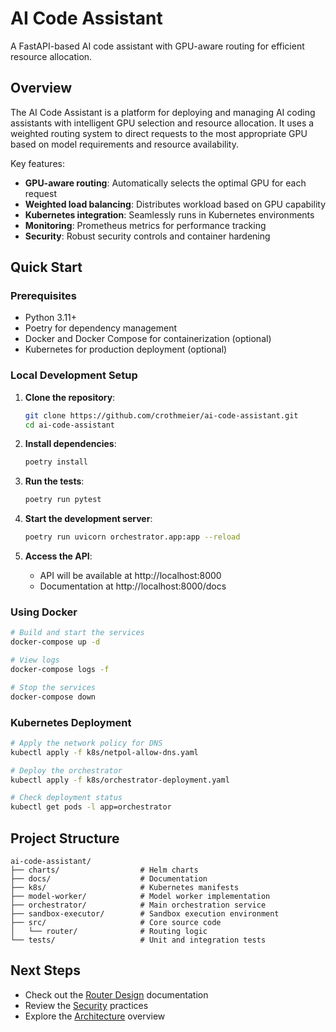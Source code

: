 # AI Code Assistant

A FastAPI-based AI code assistant with GPU-aware routing for efficient resource allocation.

## Overview

The AI Code Assistant is a platform for deploying and managing AI coding assistants with intelligent GPU selection and resource allocation. It uses a weighted routing system to direct requests to the most appropriate GPU based on model requirements and resource availability.

Key features:

- **GPU-aware routing**: Automatically selects the optimal GPU for each request
- **Weighted load balancing**: Distributes workload based on GPU capability
- **Kubernetes integration**: Seamlessly runs in Kubernetes environments
- **Monitoring**: Prometheus metrics for performance tracking
- **Security**: Robust security controls and container hardening

## Quick Start

### Prerequisites

- Python 3.11+
- Poetry for dependency management
- Docker and Docker Compose for containerization (optional)
- Kubernetes for production deployment (optional)

### Local Development Setup

1. **Clone the repository**:
   ```bash
   git clone https://github.com/crothmeier/ai-code-assistant.git
   cd ai-code-assistant
   ```

2. **Install dependencies**:
   ```bash
   poetry install
   ```

3. **Run the tests**:
   ```bash
   poetry run pytest
   ```

4. **Start the development server**:
   ```bash
   poetry run uvicorn orchestrator.app:app --reload
   ```

5. **Access the API**:
   - API will be available at http://localhost:8000
   - Documentation at http://localhost:8000/docs

### Using Docker

```bash
# Build and start the services
docker-compose up -d

# View logs
docker-compose logs -f

# Stop the services
docker-compose down
```

### Kubernetes Deployment

```bash
# Apply the network policy for DNS
kubectl apply -f k8s/netpol-allow-dns.yaml

# Deploy the orchestrator
kubectl apply -f k8s/orchestrator-deployment.yaml

# Check deployment status
kubectl get pods -l app=orchestrator
```

## Project Structure

```
ai-code-assistant/
├── charts/                  # Helm charts
├── docs/                    # Documentation
├── k8s/                     # Kubernetes manifests
├── model-worker/            # Model worker implementation
├── orchestrator/            # Main orchestration service
├── sandbox-executor/        # Sandbox execution environment
├── src/                     # Core source code
│   └── router/              # Routing logic
└── tests/                   # Unit and integration tests
```

## Next Steps

- Check out the [Router Design](router.md) documentation
- Review the [Security](security.md) practices
- Explore the [Architecture](architecture.md) overview
